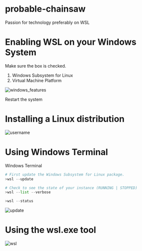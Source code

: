 # probable-chainsaw
Passion for technology preferably on WSL

# Enabling WSL on your Windows System

Make sure the box is checked.
1. Windows Subsystem for Linux
2. Virtual Machine Platform
   
![windows_features](https://github.com/user-attachments/assets/d8a4f8da-4eeb-453d-a93c-bc903662688b)

Restart the system

# Installing a Linux distribution


![username](https://github.com/user-attachments/assets/a3b679f5-c66b-4353-bb59-2dd89659d78f)

# Using Windows Terminal

Windows Terminal
```python
# First update the Windows Subsystem for Linux package.
>wsl --update

# Check to see the state of your instance (RUNNING | STOPPED)
>wsl --list --verbose

>wsl --status
```


![update](https://github.com/user-attachments/assets/7bb5fa81-8743-4017-a5e8-375b0be1ec46)

# Using the wsl.exe tool

![wsl](https://github.com/user-attachments/assets/a4527805-ed7e-4caf-ba02-8e9f772311ed)






